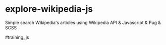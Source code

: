 # explore-wikipedia-js
Simple search Wikipedia's articles using Wikipedia API &amp; Javascript &amp; Pug &amp; SCSS

#training_js
